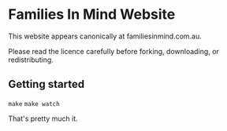 # Families In Mind Website

This website appears canonically at familiesinmind.com.au.

Please read the licence carefully before forking, downloading, or redistributing.

## Getting started

`make`
`make watch`

That's pretty much it.